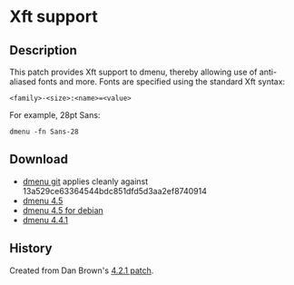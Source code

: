Xft support
===========

Description
-----------

This patch provides Xft support to dmenu, thereby allowing use of 
anti-aliased fonts and more.  Fonts are specified using the standard 
Xft syntax:

	<family>-<size>:<name>=<value>

For example, 28pt Sans:

	dmenu -fn Sans-28

Download
--------

* [dmenu git](dmenu-git-xft.diff) applies cleanly against 13a529ce63364544bdc851dfd5d3aa2ef8740914
* [dmenu 4.5](dmenu-4.5-xft.diff)
* [dmenu 4.5 for debian](dmenu-4.5-xft-debian.diff)
* [dmenu 4.4.1](dmenu-4.4.1-xft.diff)

History
------

Created from Dan Brown's [4.2.1 patch](http://lists.suckless.org/dev/1011/6474.html).
